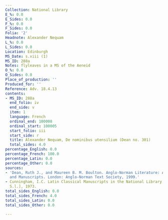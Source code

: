 ```yaml
---
Collection: National Library
E_%: 0.0
E_Sides: 0.0
F_%: 0.0
F_Sides: 0.0
Folia: '2'
Headnote: Alexander Nequam
L_%: 0.0
L_Sides: 0.0
Location: Edinburgh
MS_Date: s.xiii (1)
MS_ID: 288a
Notes: flyleaves in a MS of the Aeneid
O_%: 0.0
O_Sides: 0.0
Place_of_production: ''
Produced_for: ''
Reference: Adv. 18.4.13
contents:
- MS_ID: 288a
  end_folio: iv
  end_side: v
  item: 1
  language: French
  ordinal_end: 100008
  ordinal_start: 100005
  start_folio: iii
  start_side: r
  title: Alexander Nequam, De nominibus utensilium (Dean no. 301)
  total_sides: 4.0
percentage_English: 0.0
percentage_French: 100.0
percentage_Latin: 0.0
percentage_Other: 0.0
sources:
- 'Dean, Ruth J., and Maureen B. M. Boulton. Anglo-Norman Literature: A Guide to Texts
  and Manuscripts. London: Anglo-Norman Text Society, 1999.'
- Cunningham, I.C. Latin Classical Manuscripts in the National Library of Scotland.
  S.l.], 1973.
total_sides_English: 0.0
total_sides_French: 4.0
total_sides_Latin: 0.0
total_sides_Other: 0.0

---
```

